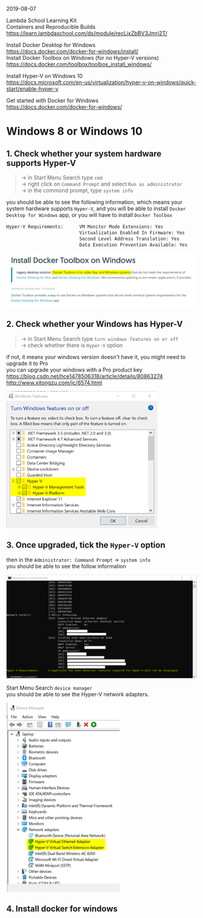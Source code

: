 2019-08-07  

Lambda School Learning Kit  
Containers and Reproducible Builds  
https://learn.lambdaschool.com/ds/module/recLjxZbBV3Jmrj2T/  

Install Docker Desktop for Windows  
https://docs.docker.com/docker-for-windows/install/  
Install Docker Toolbox on Windows (for no Hyper-V versions)  
https://docs.docker.com/toolbox/toolbox_install_windows/  

Install Hyper-V on Windows 10  
https://docs.microsoft.com/en-us/virtualization/hyper-v-on-windows/quick-start/enable-hyper-v  

Get started with Docker for Windows  
https://docs.docker.com/docker-for-windows/  

# Windows 8 or Windows 10

## 1. Check whether your system hardware supports Hyper-V

> -> in Start Menu Search type `cmd`    
> -> right click on `Command Prompt` and select `Run as administrator`    
> -> in the commond prompt, type `system info`  

you should be able to see the following information, 
which means your system hardware supports `Hyper-V`,
and you will be able to install `Docker Desktop for Windows` app,
or you will have to install `Docker Toolbox`

```
Hyper-V Requirements:      VM Monitor Mode Extensions: Yes
                           Virtualization Enabled In Firmware: Yes
                           Second Level Address Translation: Yes
                           Data Execution Prevention Available: Yes
```
<img src="https://github.com/Nov05/pictures/blob/master/pic001/2019-08-07%2022_03_17-Install%20Docker%20Toolbox%20on%20Windows%20_%20Docker%20Documentation.png?raw=true" width="500">  

## 2. Check whether your Windows has Hyper-V

> -> in Start Menu Search type `turn windows features on or off`  
> -> check whether there is `Hyper-V` option  

if not, it means your windows version doesn't have it, you might need to upgrade it to Pro  
you can upgrade your windows with a Pro product key  
https://blog.csdn.net/hce1478506318/article/details/80863274  
http://www.xitongzu.com/jc/6574.html  

<img src="https://github.com/Nov05/pictures/blob/master/pic001/2019-08-07%2022_24_05-Windows%20Features.png?raw=true" width="400">  

## 3. Once upgraded, tick the `Hyper-V` option   
then in the `Administrator: Command Prompt` -> `system info`       
you should be able to see the follow information

<img src="https://github.com/Nov05/pictures/blob/master/pic001/2019-08-07%2022_33_08-Editing%20Lambda-School-Data-Science_2019-08-07%20hyper-v_docker%20desktop%20app.md%20at%20m.png?raw=true" width="600">

Start Menu Search `device manager`    
you should be able to see the Hyper-V network adapters.  

<img src="https://github.com/Nov05/pictures/blob/master/pic001/2019-08-07%2022_31_58-Device%20Manager.png?raw=true" width="300"> 
                       
## 4. Install docker for windows  


